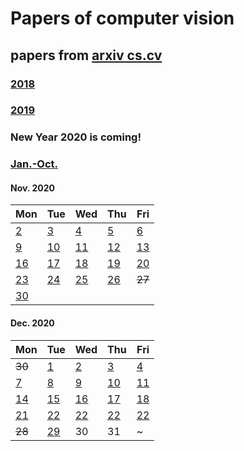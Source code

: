 # Papers of computer vision

## papers from [arxiv cs.cv](http://arxiv.org)
### [2018](2018.md)
### [2019](2019.md)

### New Year 2020 is coming!

### [Jan.-Oct.](2020.md)

#### Nov. 2020
| Mon                           | Tue                           | Wed                           | Thu                           | Fri                           |
| ----------------------------- | ----------------------------- | ----------------------------- | ----------------------------- | ----------------------------- |
[2](2020/202011/20201102.md)    |  [3](2020/202011/20201103.md) | [4](2020/202011/20201104.md)  | [5](2020/202011/20201105.md)  | [6](2020/202011/20201106.md)  |
[9](2020/202011/20201109.md)    | [10](2020/202011/20201110.md) | [11](2020/202011/20201111.md) | [12](2020/202011/20201112.md) | [13](2020/202011/20201113.md) |
[16](2020/202011/20201116.md)   | [17](2020/202011/20201117.md) | [18](2020/202011/20201118.md) | [19](2020/202011/20201119.md) | [20](2020/202011/20201120.md) |
[23](2020/202011/20201123.md)   | [24](2020/202011/20201124.md) | [25](2020/202011/20201125.md) | [26](2020/202011/20201126.md) | ~~27~~ |
[30](2020/202011/20201120.md) |

#### Dec. 2020
| Mon                           | Tue                           | Wed                           | Thu                           | Fri                           |
| ----------------------------- | ----------------------------- | ----------------------------- | ----------------------------- | ----------------------------- |
~~30~~ | [1](2020/202012/20201201.md) | [2](2020/202012/20201202.md) | [3](2020/202012/20201203.md) | [4](2020/202012/20201204.md) | 
[7](2020/202012/20201207.md)    | [8](2020/202012/20201208.md)  | [9](2020/202012/20201209.md)  | [10](2020/202012/20201210.md) | [11](2020/202012/20201211.md) |
[14](2020/202012/20201214.md)   | [15](2020/202012/20201215.md) | [16](2020/202012/20201216.md) | [17](2020/202012/20201217.md) | [18](2020/202012/20201218.md) | 
[21](2020/202012/20201221.md)   | [22](2020/202012/20201222.md) | [22](2020/202012/20201223.md) | [22](2020/202012/20201224.md) | [22](2020/202012/20201225.md)  |
~~28~~ | [29](2020/202012/20201229.md) | 30 | 31 | ~ |